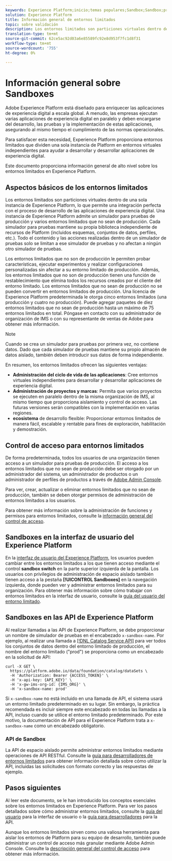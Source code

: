 ```yaml
---
keywords: Experience Platform;inicio;temas populares;Sandbox;Sandbox;pruebas;Pruebas
solution: Experience Platform
title: Información general de entornos limitados
topic: sobre validación
description: Los entornos limitados son particiones virtuales dentro de una sola instancia de Experience Platform, lo que permite una integración perfecta con el proceso de desarrollo de las aplicaciones de experiencia digital.
translation-type: tm+mt
source-git-commit: 62ce5ac92d03a6e85589fc92e8d953f7fc1d8f31
workflow-type: tm+mt
source-wordcount: '755'
ht-degree: 0%

---
```



# Información general sobre Sandboxes

Adobe Experience Platform está diseñado para enriquecer las aplicaciones de experiencia digital a escala global. A menudo, las empresas ejecutan varias aplicaciones de experiencia digital en paralelo y deben encargarse del desarrollo, las pruebas y la implementación de estas aplicaciones, asegurando al mismo tiempo el cumplimiento de las normas operacionales.

Para satisfacer esta necesidad, Experience Platform proporciona entornos limitados que dividen una sola instancia de Platform en entornos virtuales independientes para ayudar a desarrollar y desarrollar aplicaciones de experiencia digital.

Este documento proporciona información general de alto nivel sobre los entornos limitados en Experience Platform.

## Aspectos básicos de los entornos limitados

Los entornos limitados son particiones virtuales dentro de una sola instancia de Experience Platform, lo que permite una integración perfecta con el proceso de desarrollo de las aplicaciones de experiencia digital. Una instancia de Experience Platform admite un simulador para pruebas de producción y varios entornos limitados que no sean de producción. Cada simulador para pruebas mantiene su propia biblioteca independiente de recursos de Platform (incluidos esquemas, conjuntos de datos, perfiles, etc.).  Todo el contenido y las acciones realizadas dentro de un simulador de pruebas solo se limitan a ese simulador de pruebas y no afectan a ningún otro simulador de pruebas.

Los entornos limitados que no son de producción le permiten probar características, ejecutar experimentos y realizar configuraciones personalizadas sin afectar a su entorno limitado de producción. Además, los entornos limitados que no son de producción tienen una función de restablecimiento que elimina todos los recursos creados por el cliente del entorno limitado. Los entornos limitados que no sean de producción no se pueden convertir en entornos limitados de producción. Una licencia de Experience Platform predeterminada le otorga cinco entornos limitados (una producción y cuatro no producción). Puede agregar paquetes de diez entornos limitados que no sean de producción hasta un máximo de 75 entornos limitados en total. Póngase en contacto con su administrador de organización de IMS o con su representante de ventas de Adobe para obtener más información.

>[!NOTE]
>
>Cuando se crea un simulador para pruebas por primera vez, no contiene datos. Dado que cada simulador de pruebas mantiene su propio almacén de datos aislado, también deben introducir sus datos de forma independiente.

En resumen, los entornos limitados ofrecen las siguientes ventajas:

* **Administración del ciclo de vida de las aplicaciones**: Cree entornos virtuales independientes para desarrollar y desarrollar aplicaciones de experiencia digital.
* **Administración de proyectos y marcas**: Permita que varios proyectos se ejecuten en paralelo dentro de la misma organización de IMS, al mismo tiempo que proporciona aislamiento y control de acceso. Las futuras versiones serán compatibles con la implementación en varias regiones.
* **ecosistema** de desarrollo flexible: Proporcionar entornos limitados de manera fácil, escalable y rentable para fines de exploración, habilitación y demostración.

## Control de acceso para entornos limitados

De forma predeterminada, todos los usuarios de una organización tienen acceso a un simulador para pruebas de producción. El acceso a los entornos limitados que no sean de producción debe ser otorgado por un administrador del sistema, un administrador de productos o un administrador de perfiles de productos a través de [Adobe Admin Console](https://adminconsole.adobe.com).

Para ver, crear, actualizar o eliminar entornos limitados que no sean de producción, también se deben otorgar permisos de administración de entornos limitados a los usuarios.

Para obtener más información sobre la administración de funciones y permisos para entornos limitados, consulte la [información general del control de acceso](../access-control/home.md).

## Sandboxes en la interfaz de usuario del Experience Platform

En la [interfaz de usuario del Experience Platform](https://platform.adobe.com), los usuarios pueden cambiar entre los entornos limitados a los que tienen acceso mediante el control **sandbox switch** en la parte superior izquierda de la pantalla.  Los usuarios con privilegios de administración de espacio aislado también tienen acceso a la pestaña **[!UICONTROL Sandboxes]** en la navegación izquierda, donde pueden ver y administrar entornos limitados para su organización. Para obtener más información sobre cómo trabajar con entornos limitados en la interfaz de usuario, consulte la [guía del usuario del entorno limitado](ui/overview.md).

## Sandboxes en las API de Experience Platform

Al realizar llamadas a las API de Experience Platform, se debe proporcionar un nombre de simulador de pruebas en el encabezado `x-sandbox-name`. Por ejemplo, al realizar una llamada a [[!DNL Catalog Service API]](https://www.adobe.io/apis/experienceplatform/home/api-reference.html#!acpdr/swagger-specs/catalog.yaml) para ver todos los conjuntos de datos dentro del entorno limitado de producción, el nombre del entorno limitado (&quot;prod&quot;) se proporciona como un encabezado en la solicitud de API:

```shell
curl -X GET \
  https://platform.adobe.io/data/foundation/catalog/dataSets \
  -H 'Authorization: Bearer {ACCESS_TOKEN}' \
  -H 'x-api-key: {API_KEY}' \
  -H 'x-gw-ims-org-id: {IMS_ORG}' \
  -H 'x-sandbox-name: prod'
```

Si `x-sandbox-name` no está incluido en una llamada de API, el sistema usará un entorno limitado predeterminado en su lugar. Sin embargo, la práctica recomendada es incluir siempre este encabezado en todas las llamadas a la API, incluso cuando se utilice el entorno limitado predeterminado. Por este motivo, la documentación de API para el Experience Platform trata a `x-sandbox-name` como un encabezado obligatorio.

### API de Sandbox

La API de espacio aislado permite administrar entornos limitados mediante operaciones de API RESTful. Consulte la [guía para desarrolladores de entornos limitados](api/getting-started.md) para obtener información detallada sobre cómo utilizar la API, incluidas las solicitudes con formato correcto y las respuestas de ejemplo.

## Pasos siguientes

Al leer este documento, se le han introducido los conceptos esenciales sobre los entornos limitados en Experience Platform. Para ver los pasos detallados sobre cómo administrar entornos limitados, consulte la [guía del usuario](ui/overview.md) para la interfaz de usuario o la [guía para desarrolladores](./api/getting-started.md) para la API.

Aunque los entornos limitados sirven como una valiosa herramienta para aislar los entornos de Platform para su equipo de desarrollo, también puede administrar un control de acceso más granular mediante Adobe Admin Console. Consulte la [descripción general del control de acceso](../access-control/home.md) para obtener más información.